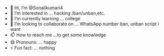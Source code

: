 - 👋 Hi, I’m @Sonalikumari4
- 👀 I’m interested in ... hacking /ban/unban,etc.
- 🌱 I’m currently learning ... college 
- 💞️ I’m looking to collaborate on ... WhatsApp number ban, unban script i want
- 📫 How to reach me ...to get some knowledge 
- 😄 Pronouns: ... happy 
- ⚡ Fun fact: ... nothing 

<!---i want some tools / script which is helps me to ban any person WhatsApp number permanent CP ban 
Sonalikumari4/Sonalikumari4 is a ✨ special ✨ repository because its `README.md` (this file) appears on your GitHub profile.
You can click the Preview link to take a look at your changes.
--->
